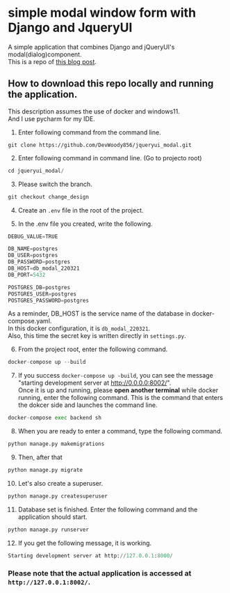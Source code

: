 # simple modal window form with Django and JqueryUI

A simple application that combines Django and jQueryUI's modal(dialog)component.  
This is a repo of <a href="https://rx-36.life/post/how-to-create-a-simple-modal-window-form-with-django-and-jqueryui-and-communicate-via-ajax/" target="_blank"><span class="link">this blog post</span></a>.

## How to download this repo locally and running the application.  

This description assumes the use of docker and windows11.  
And I use pycharm for my IDE.


1. Enter following command from the command line.
```
git clone https://github.com/DevWoody856/jqueryui_modal.git
```

2. Enter following command in command line.
   (Go to projecto root)

```python
cd jqueryui_modal/
```
3. Please switch the branch.

```python
git checkout change_design
```


4. Create an `.env` file in the root of the project.

5. In the .env file you created, write the following.

```python
DEBUG_VALUE=TRUE

DB_NAME=postgres
DB_USER=postgres
DB_PASSWORD=postgres
DB_HOST=db_modal_220321
DB_PORT=5432

POSTGRES_DB=postgres
POSTGRES_USER=postgres
POSTGRES_PASSWORD=postgres
```

As a reminder, DB_HOST is the service name of the database in docker-compose.yaml.  
In this docker configuration, it is `db_modal_220321`.  
Also, this time the secret key is written directly in `settings.py`.

6. From the project root, enter the following command.

```python
docker-compose up --build
```

7. If you success `docker-compose up -build`, you can see the message  
"starting development server at http://0.0.0.0:8002/".   
Once it is up and running, please **open another terminal** while docker running, enter the following command.
This is the command that enters the dokcer side and launches the command line.

```python
docker-compose exec backend sh
```

8. When you are ready to enter a command, type the following command.
```python
python manage.py makemigrations
```

9. Then, after that
```python
python manage.py migrate
```

10. Let's also create a superuser.
```python
python manage.py createsuperuser
```

11. Database set is finished.
Enter the following command and the application should start.
```python
python manage.py runserver
```

12. If  you get the following message, it is working.
```python
Starting development server at http://127.0.0.1:8000/
```
### Please note that the actual application is accessed at `http://127.0.0.1:8002/`. 